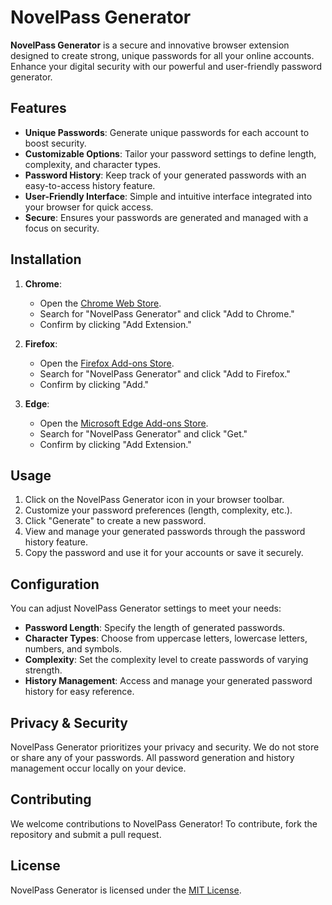 # NovelPass Generator

**NovelPass Generator** is a secure and innovative browser extension designed to create strong, unique passwords for all your online accounts. Enhance your digital security with our powerful and user-friendly password generator.

## Features

- **Unique Passwords**: Generate unique passwords for each account to boost security.
- **Customizable Options**: Tailor your password settings to define length, complexity, and character types.
- **Password History**: Keep track of your generated passwords with an easy-to-access history feature.
- **User-Friendly Interface**: Simple and intuitive interface integrated into your browser for quick access.
- **Secure**: Ensures your passwords are generated and managed with a focus on security.

## Installation

1. **Chrome**:
   - Open the [Chrome Web Store](https://chrome.google.com/webstore/category/extensions).
   - Search for "NovelPass Generator" and click "Add to Chrome."
   - Confirm by clicking "Add Extension."

2. **Firefox**:
   - Open the [Firefox Add-ons Store](https://addons.mozilla.org/en-US/firefox/).
   - Search for "NovelPass Generator" and click "Add to Firefox."
   - Confirm by clicking "Add."

3. **Edge**:
   - Open the [Microsoft Edge Add-ons Store](https://microsoftedge.microsoft.com/addons/Microsoft-Edge-Extensions-Home).
   - Search for "NovelPass Generator" and click "Get."
   - Confirm by clicking "Add Extension."

## Usage

1. Click on the NovelPass Generator icon in your browser toolbar.
2. Customize your password preferences (length, complexity, etc.).
3. Click "Generate" to create a new password.
4. View and manage your generated passwords through the password history feature.
5. Copy the password and use it for your accounts or save it securely.

## Configuration

You can adjust NovelPass Generator settings to meet your needs:

- **Password Length**: Specify the length of generated passwords.
- **Character Types**: Choose from uppercase letters, lowercase letters, numbers, and symbols.
- **Complexity**: Set the complexity level to create passwords of varying strength.
- **History Management**: Access and manage your generated password history for easy reference.

## Privacy & Security

NovelPass Generator prioritizes your privacy and security. We do not store or share any of your passwords. All password generation and history management occur locally on your device.

## Contributing

We welcome contributions to NovelPass Generator! To contribute, fork the repository and submit a pull request.

## License

NovelPass Generator is licensed under the [MIT License](LICENSE).
